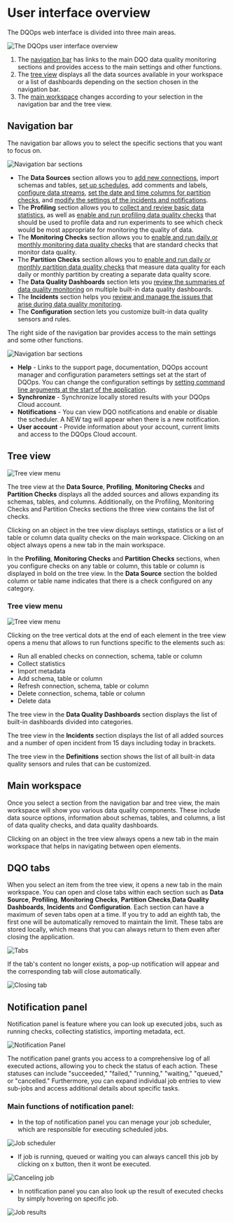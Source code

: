 # User interface overview

The DQOps web interface is divided into three main areas.

![The DQOps user interface overview](https://dqops.com/docs/images/working-with-dqo/navigating-the-graphical-interface/graphical-interface-overview.png)

1. The [navigation bar](./#navigation-bar) has links to the main DQO data quality monitoring sections and provides access to the main settings and other functions.
2. The [tree view](./#tree-view) displays all the data sources available in your workspace or a list of dashboards depending on the section chosen in the navigation bar. 
3. The [main workspace](./#main-workspace) changes according to your selection in the navigation bar and the tree view.

## Navigation bar

The navigation bar allows you to select the specific sections that you want to focus on.

![Navigation bar sections](https://dqops.com/docs/images/working-with-dqo/navigating-the-graphical-interface/navigation-bar1.png)

- The **Data Sources** section allows you to [add new connections](../../working-with-dqo/adding-data-source-connection/index.md), import schemas and 
    tables, [set up schedules](../../working-with-dqo/schedules/index.md), add comments and labels, [configure data streams](../../working-with-dqo/set-up-data-grouping/set-up-data-grouping.md),
    [set the date and time columns for partition checks](../run-data-quality-checks/run-data-quality-checks.md/#configure-date-or-datetime-column-for-partition-checks), 
    and [modify the settings of the incidents and notifications](../../working-with-dqo/incidents-and-notifications/incidents.md).
- The **Profiling** section allows you to [collect and review basic data statistics](../../working-with-dqo/basic-data-statistics/basic-data-statistics.md),
    as well as [enable and run profiling data quality checks](../../working-with-dqo/run-data-quality-checks/run-data-quality-checks.md)
    that should be used to profile data and run experiments to see which check would be most appropriate for monitoring the quality of data. 
- The **Monitoring Checks** section allows you to [enable and run daily or monthly monitoring data quality checks](../../working-with-dqo/run-data-quality-checks/run-data-quality-checks.md)
    that are standard checks that monitor data quality.
- The **Partition Checks** section allows you to [enable and run daily or monthly partition data quality checks](../../working-with-dqo/run-data-quality-checks/run-data-quality-checks.md)
    that measure data quality for each daily or monthly partition by creating a separate data quality score.
- The **Data Quality Dashboards** section lets you [review the summaries of data quality monitoring](../../getting-started/review-results-on-dashboards/review-results-on-dashboards.md) on multiple built-in data quality dashboards.
- The **Incidents** section helps you [review and manage the issues that arise during data quality monitoring](../../working-with-dqo/incidents-and-notifications/incidents.md).
- The **Configuration** section lets you customize built-in data quality sensors and rules.  


The right side of the navigation bar provides access to the main settings and some other functions.

![Navigation bar sections](https://dqops.com/docs/images/working-with-dqo/navigating-the-graphical-interface/rigth-part-of-the-navigation-bar.png)

- **Help** - Links to the support page, documentation, DQOps account manager and configuration parameters settings set at 
    the start of DQOps. You can change the configuration settings by [setting command line arguments at the start of the application](../../command-line-interface/dqo.md).
- **Synchronize** - Synchronize locally stored results with your DQOps Cloud account.
- **Notifications** - You can view DQO notifications and enable or disable the scheduler. A NEW tag will appear when there is a new notification.
- **User account** - Provide information about your account, current limits and access to the DQOps Cloud account. 

## Tree view

![Tree view menu](https://dqops.com/docs/images/working-with-dqo/navigating-the-graphical-interface/tree-view.png)

The tree view at the **Data Source**, **Profiling**, **Monitoring Checks** and **Partition Checks** displays all the added sources and allows
expanding its schemas, tables, and columns. Additionally, on the Profiling, Monitoring Checks and Partition Checks sections the three view 
contains the list of checks.

Clicking on an object in the tree view displays settings, statistics or a list of table or column data quality checks on
the main workspace. Clicking on an object always opens a new tab in the main workspace.

In the **Profiling**, **Monitoring Checks** and **Partition Checks** sections, when you configure checks on any table or column, this
table or column is displayed in bold on the tree view. In the **Data Source** section the bolded column or table name indicates
that there is a check configured on any category. 

### **Tree view menu**

![Tree view menu](https://dqops.com/docs/images/working-with-dqo/navigating-the-graphical-interface/tree-view-menu.png)

Clicking on the tree vertical dots at the end of each element in the tree view opens a menu that allows to run functions
specific to the elements such as:

- Run all enabled checks on connection, schema, table or column
- Collect statistics
- Import metadata
- Add schema, table or column
- Refresh connection, schema, table or column
- Delete connection, schema, table or column
- Delete data

The tree view in the **Data Quality Dashboards** section displays the list of built-in dashboards divided into categories.

The tree view in the **Incidents** section displays the list of all added sources and a number of open incident from 15 days including today in brackets. 

The tree view in the **Definitions** section shows the list of all built-in data quality sensors and rules that can be customized.

## Main workspace

Once you select a section from the navigation bar and tree view, the main workspace will show you various data quality 
components. These include data source options, information about schemas, tables, and columns, a list of data quality checks,
and data quality dashboards.

Clicking on an object in the tree view always opens a new tab in the main workspace that helps in navigating between open elements. 

## DQO tabs

When you select an item from the tree view, it opens a new tab in the main workspace. You can open and close tabs within each section such as **Data Source**, **Profiling**, **Monitoring Checks**, **Partition Checks**,**Data Quality Dashboards**, **Incidents** and **Configuration**. Each section can have a maximum of seven tabs open at a time.  If you try to add an eighth tab, the first one will be automatically removed to maintain the limit. These tabs are stored locally, which means that you can always return to them even after closing the application.

![Tabs](https://dqops.com/docs/images/working-with-dqo/navigating-the-graphical-interface/tabs.png)

If the tab's content no longer exists, a pop-up notification will appear and the corresponding tab will close automatically.

![Closing tab](https://dqops.com/docs/images/working-with-dqo/navigating-the-graphical-interface/tab-will-closed.png)

## Notification panel 

Notification panel is feature where you can look up executed jobs, such as running checks, collecting statistics, importing metadata, ect. 

![Notification Panel](https://dqops.com/docs/images/working-with-dqo/navigating-the-graphical-interface/notification-panel.png)

The notification panel grants you access to a comprehensive log of all executed actions, allowing you to check the status of each action. These statuses can include "succeeded," "failed," "running," "waiting," "queued," or "cancelled." Furthermore, you can expand individual job entries to view sub-jobs and access additional details about specific tasks.

### **Main functions of notification panel:**

- In the top of notification panel you can menage your job scheduler, which are responsible for executing scheduled jobs.

![Job scheduler](https://dqops.com/docs/images/working-with-dqo/navigating-the-graphical-interface/job-scheduler.png)

- If job is running, queued or waiting you can always cancell this job by clicking on x button, then it wont be executed.

![Canceling job](https://dqops.com/docs/images/working-with-dqo/navigating-the-graphical-interface/cancel-job.png)

- In notification panel you can also look up the result of executed checks by simply hovering on specific job. 

![Job results](https://dqops.com/docs/images/working-with-dqo/navigating-the-graphical-interface/job-results.png)
